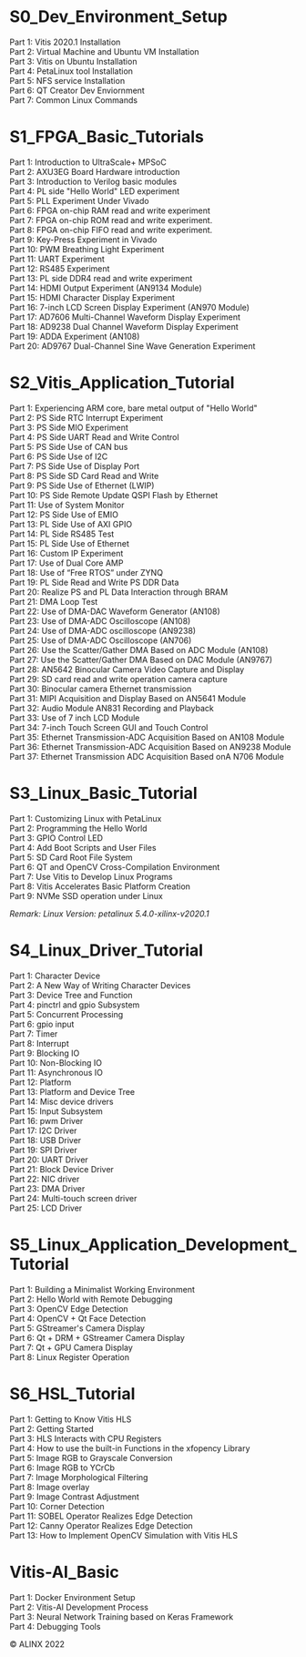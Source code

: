 # S0_Dev_Environment_Setup  
Part 1: Vitis 2020.1 Installation  
Part 2: Virtual Machine and Ubuntu VM Installation  
Part 3: Vitis on Ubuntu Installation  
Part 4: PetaLinux tool Installation  
Part 5: NFS service Installation  
Part 6: QT Creator Dev Enviornment  
Part 7: Common Linux Commands  
  
# S1_FPGA_Basic_Tutorials  
Part 1: Introduction to UltraScale+ MPSoC  
Part 2: AXU3EG Board Hardware introduction  
Part 3: Introduction to Verilog basic modules  
Part 4: PL side "Hello World" LED experiment  
Part 5: PLL Experiment Under Vivado  
Part 6: FPGA on-chip RAM read and write experiment   
Part 7: FPGA on-chip ROM read and write experiment.  
Part 8: FPGA on-chip FIFO read and write experiment.  
Part 9: Key-Press Experiment in Vivado  
Part 10: PWM Breathing Light Experiment  
Part 11: UART Experiment  
Part 12: RS485 Experiment  
Part 13: PL side DDR4 read and write experiment  
Part 14: HDMI Output Experiment (AN9134 Module)  
Part 15: HDMI Character Display Experiment  
Part 16: 7-inch LCD Screen Display Experiment (AN970 Module)  
Part 17: AD7606 Multi-Channel Waveform Display Experiment  
Part 18: AD9238 Dual Channel Waveform Display Experiment  
Part 19: ADDA Experiment (AN108)  
Part 20: AD9767 Dual-Channel Sine Wave Generation Experiment  
  
# S2_Vitis_Application_Tutorial  
Part 1: Experiencing ARM core, bare metal output of "Hello World"  
Part 2: PS Side RTC Interrupt Experiment  
Part 3: PS Side MIO Experiment  
Part 4: PS Side UART Read and Write Control  
Part 5: PS Side Use of CAN bus  
Part 6: PS Side Use of I2C  
Part 7: PS Side Use of Display Port  
Part 8: PS Side SD Card Read and Write  
Part 9: PS Side Use of Ethernet (LWIP)  
Part 10: PS Side Remote Update QSPI Flash by Ethernet  
Part 11: Use of System Monitor  
Part 12: PS Side Use of EMIO  
Part 13: PL Side Use of AXI GPIO  
Part 14: PL Side RS485 Test  
Part 15: PL Side Use of Ethernet  
Part 16: Custom IP Experiment  
Part 17: Use of Dual Core AMP  
Part 18: Use of “Free RTOS” under ZYNQ  
Part 19: PL Side Read and Write PS DDR Data  
Part 20: Realize PS and PL Data Interaction through BRAM  
Part 21: DMA Loop Test  
Part 22: Use of DMA-DAC Waveform Generator (AN108)  
Part 23: Use of DMA-ADC Oscilloscope (AN108)  
Part 24: Use of DMA-ADC oscilloscope (AN9238)  
Part 25: Use of DMA-ADC Oscilloscope (AN706)  
Part 26: Use the Scatter/Gather DMA Based on ADC Module (AN108)  
Part 27: Use the Scatter/Gather DMA Based on DAC Module (AN9767)  
Part 28: AN5642 Binocular Camera Video Capture and Display  
Part 29: SD card read and write operation camera capture  
Part 30: Binocular camera Ethernet transmission  
Part 31: MIPI Acquisition and Display Based on AN5641 Module  
Part 32: Audio Module AN831 Recording and Playback  
Part 33: Use of 7 inch LCD Module  
Part 34: 7-inch Touch Screen GUI and Touch Control  
Part 35: Ethernet Transmission-ADC Acquisition Based on AN108 Module  
Part 36: Ethernet Transmission-ADC Acquisition Based on AN9238 Module  
Part 37: Ethernet Transmission ADC Acquisition Based onA N706 Module  
  
# S3_Linux_Basic_Tutorial  
Part 1: Customizing Linux with PetaLinux  
Part 2: Programming the Hello World  
Part 3: GPIO Control LED  
Part 4: Add Boot Scripts and User Files  
Part 5: SD Card Root File System  
Part 6: QT and OpenCV Cross-Compilation Environment  
Part 7: Use Vitis to Develop Linux Programs  
Part 8: Vitis Accelerates Basic Platform Creation  
Part 9: NVMe SSD operation under Linux  
  
*Remark: Linux Version: petalinux 5.4.0-xilinx-v2020.1*  
  
# S4_Linux_Driver_Tutorial  
Part 1: Character Device  
Part 2: A New Way of Writing Character Devices  
Part 3: Device Tree and Function  
Part 4: pinctrl and gpio Subsystem  
Part 5: Concurrent Processing  
Part 6: gpio input  
Part 7: Timer  
Part 8: Interrupt  
Part 9: Blocking IO  
Part 10: Non-Blocking IO  
Part 11: Asynchronous IO  
Part 12: Platform  
Part 13: Platform and Device Tree  
Part 14: Misc device drivers  
Part 15: Input Subsystem  
Part 16: pwm Driver  
Part 17: I2C Driver  
Part 18: USB Driver  
Part 19: SPI Driver  
Part 20: UART Driver  
Part 21: Block Device Driver  
Part 22: NIC driver  
Part 23: DMA Driver  
Part 24: Multi-touch screen driver  
Part 25: LCD Driver  
  
# S5_Linux_Application_Development_Tutorial  
Part 1: Building a Minimalist Working Environment  
Part 2: Hello World with Remote Debugging  
Part 3: OpenCV Edge Detection  
Part 4: OpenCV + Qt Face Detection  
Part 5: GStreamer's Camera Display  
Part 6: Qt + DRM + GStreamer Camera Display  
Part 7: Qt + GPU Camera Display  
Part 8: Linux Register Operation  
  
# S6_HSL_Tutorial  
Part 1: Getting to Know Vitis HLS  
Part 2: Getting Started  
Part 3: HLS Interacts with CPU Registers  
Part 4: How to use the built-in Functions in the xfopency Library  
Part 5: Image RGB to Grayscale Conversion  
Part 6: Image RGB to YCrCb  
Part 7: Image Morphological Filtering  
Part 8: Image overlay  
Part 9: Image Contrast Adjustment  
Part 10: Corner Detection  
Part 11: SOBEL Operator Realizes Edge Detection  
Part 12: Canny Operator Realizes Edge Detection  
Part 13: How to Implement OpenCV Simulation with Vitis HLS  
  
# Vitis-AI_Basic  
Part 1: Docker Environment Setup  
Part 2: Vitis-AI Development Process  
Part 3: Neural Network Training based on Keras Framework  
Part 4: Debugging Tools  

&copy; ALINX 2022

